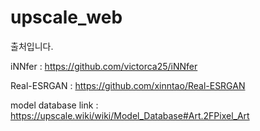 # upscale_web


출처입니다.


iNNfer : https://github.com/victorca25/iNNfer

Real-ESRGAN : https://github.com/xinntao/Real-ESRGAN

model database link : https://upscale.wiki/wiki/Model_Database#Art.2FPixel_Art


